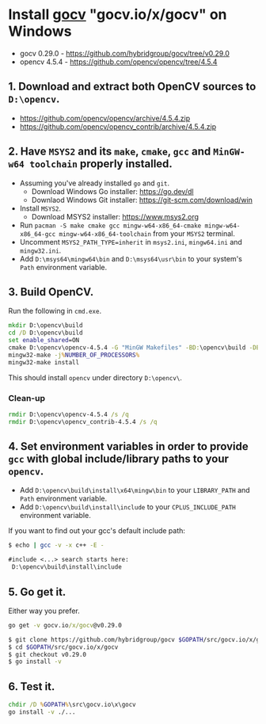 # Install [gocv](https://github.com/hybridgroup/gocv) "gocv.io/x/gocv" on Windows
- gocv 0.29.0 - https://github.com/hybridgroup/gocv/tree/v0.29.0
- opencv 4.5.4 - https://github.com/opencv/opencv/tree/4.5.4

## 1. Download and extract both OpenCV sources to `D:\opencv`.
- https://github.com/opencv/opencv/archive/4.5.4.zip
- https://github.com/opencv/opencv_contrib/archive/4.5.4.zip

## 2. Have `MSYS2` and its `make`, `cmake`, `gcc` and `MinGW-w64 toolchain` properly installed.
- Assuming you've already installed `go` and `git`.
  - Download Windows Go installer: https://go.dev/dl
  - Downlaod Windows Git installer: https://git-scm.com/download/win
- Install `MSYS2`.
  - Download MSYS2 installer: https://www.msys2.org
- Run `pacman -S make cmake gcc mingw-w64-x86_64-cmake mingw-w64-x86_64-gcc mingw-w64-x86_64-toolchain` from your `MSYS2` terminal.
- Uncomment `MSYS2_PATH_TYPE=inherit` in `msys2.ini`, `mingw64.ini` and `mingw32.ini`.
- Add `D:\msys64\mingw64\bin` and `D:\msys64\usr\bin` to your system's `Path` environment variable.

## 3. Build OpenCV.
Run the following in `cmd.exe`.
```cmd
mkdir D:\opencv\build
cd /D D:\opencv\build
set enable_shared=ON
cmake D:\opencv\opencv-4.5.4 -G "MinGW Makefiles" -BD:\opencv\build -DENABLE_CXX11=ON -DOPENCV_EXTRA_MODULES_PATH=D:\opencv\opencv_contrib-4.5.4\modules -DBUILD_SHARED_LIBS=%enable_shared% -DWITH_IPP=OFF -DWITH_MSMF=OFF -DBUILD_EXAMPLES=OFF -DBUILD_TESTS=OFF -DBUILD_PERF_TESTS=OFF -DBUILD_opencv_java=OFF -DBUILD_opencv_python=OFF -DBUILD_opencv_python2=OFF -DBUILD_opencv_python3=OFF -DBUILD_DOCS=OFF -DENABLE_PRECOMPILED_HEADERS=OFF -DBUILD_opencv_saliency=OFF -DBUILD_opencv_wechat_qrcode=OFF -DCPU_DISPATCH= -DOPENCV_GENERATE_PKGCONFIG=ON -DWITH_OPENCL_D3D11_NV=OFF -DOPENCV_ALLOCATOR_STATS_COUNTER_TYPE=int64_t -Wno-dev
mingw32-make -j%NUMBER_OF_PROCESSORS%
mingw32-make install
```
This should install `opencv` under directory `D:\opencv\`.
### Clean-up
```cmd
rmdir D:\opencv\opencv-4.5.4 /s /q
rmdir D:\opencv\opencv_contrib-4.5.4 /s /q

```

## 4. Set environment variables in order to provide `gcc` with global include/library paths to your `opencv`.
- Add `D:\opencv\build\install\x64\mingw\bin` to your `LIBRARY_PATH` and `Path` environment variable.
- Add `D:\opencv\build\install\include` to your `CPLUS_INCLUDE_PATH` environment variable.

If you want to find out your gcc's default include path:
```bash
$ echo | gcc -v -x c++ -E -
```
```txt
#include <...> search starts here:
 D:\opencv\build\install\include
```

## 5. Go get it.
Either way you prefer.
```cmd
go get -v gocv.io/x/gocv@v0.29.0
```
```bash
$ git clone https://github.com/hybridgroup/gocv $GOPATH/src/gocv.io/x/gocv
$ cd $GOPATH/src/gocv.io/x/gocv
$ git checkout v0.29.0
$ go install -v
```

## 6. Test it.
```cmd
chdir /D %GOPATH%\src\gocv.io\x\gocv
go install -v ./...
```
